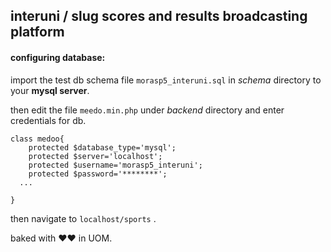 ## interuni / slug scores and results broadcasting platform

#### configuring database:
import the test db schema file `morasp5_interuni.sql` in *schema* directory to your **mysql server**.

then edit the file `meedo.min.php` under *backend* directory and enter credentials for db.

```
class medoo{
	protected $database_type='mysql';
	protected $server='localhost';
	protected $username='morasp5_interuni';
	protected $password='********';
  ...

}
```

then navigate to `localhost/sports` .

baked with ♥♥ in UOM.
